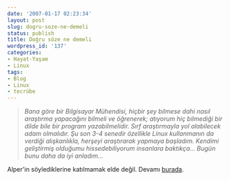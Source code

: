 ```yaml
---
date: '2007-01-17 02:23:34'
layout: post
slug: dogru-soze-ne-demeli
status: publish
title: Doğru söze ne demeli
wordpress_id: '137'
categories:
- Hayat-Yaşam
- Linux
tags:
- Blog
- Linux
- tecrübe
---
```


> _Bana göre bir Bilgisayar Mühendisi, hiçbir şey bilmese dahi nasıl araştırma yapacağını bilmeli ve öğrenerek; atıyorum hiç bilmediği bir dilde bile bir program yazabilmelidir. Sırf araştırmayla yol alabilecek adam olmalıdır. Şu son 3-4 senedir özellikle Linux kullanmanın da verdiği alışkanlıkla, herşeyi araştırarak yapmaya başladım. Kendimi geliştirmiş olduğumu hissedebiliyorum insanlara baktıkça… Bugün bunu daha da iyi anladım..._



Alper'in söylediklerine katılmamak elde değil. Devamı [burada](http://raptiye.org/blog/?p=157).


